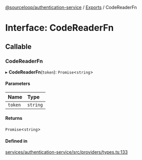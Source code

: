 [@sourceloop/authentication-service](../README.md) / [Exports](../modules.md) / CodeReaderFn

# Interface: CodeReaderFn

## Callable

### CodeReaderFn

▸ **CodeReaderFn**(`token`): `Promise`<`string`\>

#### Parameters

| Name | Type |
| :------ | :------ |
| `token` | `string` |

#### Returns

`Promise`<`string`\>

#### Defined in

[services/authentication-service/src/providers/types.ts:133](https://github.com/sourcefuse/loopback4-microservice-catalog/blob/a84fe677/services/authentication-service/src/providers/types.ts#L133)
